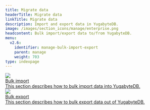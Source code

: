 ```yaml
---
title: Migrate data
headerTitle: Migrate data
linkTitle: Migrate data
description: Import and export data in YugabyteDB.
image: /images/section_icons/manage/enterprise.png
headcontent: Bulk import/export data to/from YugabyteDB.
menu:
  v2.6:
    identifier: manage-bulk-import-export
    parent: manage
    weight: 703
type: indexpage
---
```


<div class="row">
  <div class="col-12 col-md-6 col-lg-12 col-xl-6">
    <a class="section-link icon-offset" href="ycql/bulk-import/">
      <div class="head">
        <img class="icon" src="/images/section_icons/index/deploy.png" aria-hidden="true" />
        <div class="title">Bulk import</div>
      </div>
      <div class="body">
        This section describes how to bulk import data into YugabyteDB.
      </div>
    </a>
  </div>
  <div class="col-12 col-md-6 col-lg-12 col-xl-6">
    <a class="section-link icon-offset" href="ycql/bulk-export/">
      <div class="head">
        <img class="icon" src="/images/section_icons/index/deploy.png" aria-hidden="true" />
        <div class="title">Bulk export</div>
      </div>
      <div class="body">
        This section describes how to bulk export data out of YugabyteDB.
      </div>
    </a>
  </div>
</div>
